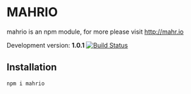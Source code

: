 # MAHRIO 

mahrio is an npm module, for more please visit http://mahr.io 

Development version: **1.0.1** [![Build Status](https://travis-ci.org/JRGEMCP/MAHRIO.svg?branch=master)](https://travis-ci.org/JRGEMCP/MAHRIO)

## Installation

`npm i mahrio`
